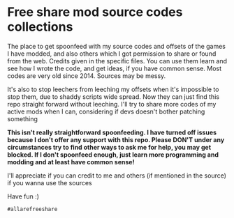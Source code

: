 # Free share mod source codes collections

The place to get spoonfeed with my source codes and offsets of the games I have modded, and also others which I got permission to share or found from the web. Credits given in the specific files. You can use them learn and see how I wrote the code, and get ideas, if you have common sense. Most codes are very old since 2014. Sources may be messy.

It's also to stop leechers from leeching my offsets when it's impossible to stop them, due to shaddy scripts wide spread. Now they can just find this repo straight forward without leeching. I'll try to share more codes of my active mods when I can, considering if devs doesn't bother patching something

**This isn't really straightforward spoonfeeding. I have turned off issues because I don't offer any support with this repo. Please DON'T under any circumstances try to find other ways to ask me for help, you may get blocked. If I don't spoonfeed enough, just learn more programming and modding and at least have common sense!**

I'll appreciate if you can credit to me and others (if mentioned in the source) if you wanna use the sources

Have fun :)

`#allarefreeshare`
